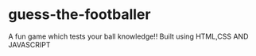 # guess-the-footballer
A fun game which tests your ball knowledge!!
Built using HTML,CSS AND JAVASCRIPT
